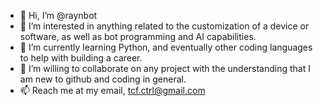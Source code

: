- 👋 Hi, I’m @raynbot
- 👀 I’m interested in anything related to the customization of a device or software, as well as bot programming and AI capabilities.
- 🌱 I’m currently learning Python, and eventually other coding languages to help with building a career.
- 💞️ I’m willing to collaborate on any project with the understanding that I am new to github and coding in general.
- 📫 Reach me at my email, tcf.ctrl@gmail.com

<!---
91A/91A is a ✨ special ✨ repository because its `README.md` (this file) appears on your GitHub profile.
You can click the Preview link to take a look at your changes.
--->
